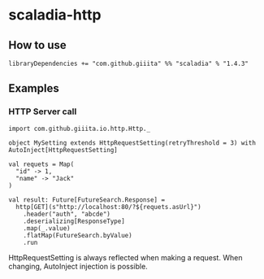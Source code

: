# scaladia-http

## How to use

```
libraryDependencies += "com.github.giiita" %% "scaladia" % "1.4.3"
````

## Examples

### HTTP Server call

```
import com.github.giiita.io.http.Http._

object MySetting extends HttpRequestSetting(retryThreshold = 3) with AutoInject[HttpRequestSetting]

val requets = Map(
  "id" -> 1,
  "name" -> "Jack"
)

val result: Future[FutureSearch.Response] =
  http[GET](s"http://localhost:80/?${requets.asUrl}")
    .header("auth", "abcde")
    .deserializing[ResponseType]
    .map(_.value)
    .flatMap(FutureSearch.byValue)
    .run
```

HttpRequestSetting is always reflected when making a request.
When changing, AutoInject injection is possible.

